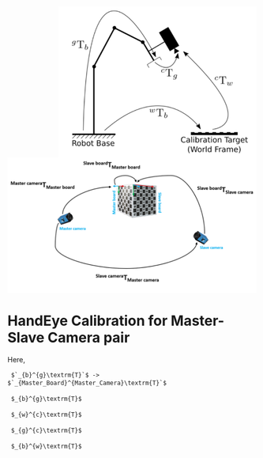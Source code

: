 <p align="right">
<img align="center" src="Images/hande.png" width="400"> 
<img align="center" src="Images/nonOverlapping.png" width="550">
</p>


# HandEye Calibration for Master-Slave Camera pair
 Here,
```
 $`_{b}^{g}\textrm{T}`$ -> $`_{Master_Board}^{Master_Camera}\textrm{T}`$
    
 $_{b}^{g}\textrm{T}$

 $_{w}^{c}\textrm{T}$

 $_{g}^{c}\textrm{T}$

 $_{b}^{w}\textrm{T}$

```


